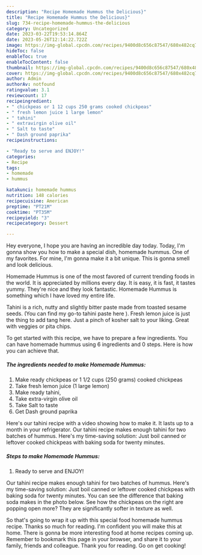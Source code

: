 ```yaml
---
description: "Recipe Homemade Hummus the Delicious}"
title: "Recipe Homemade Hummus the Delicious}"
slug: 734-recipe-homemade-hummus-the-delicious
category: Uncategorized
date: 2023-03-22T19:53:14.864Z
date: 2023-05-26T12:14:22.722Z
image: https://img-global.cpcdn.com/recipes/9400d8c656c87547/680x482cq70/homemade-hummus-recipe-main-photo.jpg
hideToc: false
enableToc: true
enableTocContent: false
thumbnail: https://img-global.cpcdn.com/recipes/9400d8c656c87547/680x482cq70/homemade-hummus-recipe-main-photo.jpg
cover: https://img-global.cpcdn.com/recipes/9400d8c656c87547/680x482cq70/homemade-hummus-recipe-main-photo.jpg
author: Admin
authorAv: notfound
ratingvalue: 3.1
reviewcount: 17
recipeingredient:
- " chickpeas or 1 12 cups 250 grams cooked chickpeas"
- " fresh lemon juice 1 large lemon"
- " tahini"
- " extravirgin olive oil"
- " Salt to taste"
- " Dash ground paprika"
recipeinstructions:

- "Ready to serve and ENJOY!"
categories:
- Recipe
tags:
- homemade
- hummus

katakunci: homemade hummus 
nutrition: 148 calories
recipecuisine: American
preptime: "PT21M"
cooktime: "PT35M"
recipeyield: "3"
recipecategory: Dessert

---
```



Hey everyone, I hope you are having an incredible day today. Today, I'm gonna show you how to make a special dish, homemade hummus. One of my favorites. For mine, I'm gonna make it a bit unique. This is gonna smell and look delicious.

Homemade Hummus is one of the most favored of current trending foods in the world. It is appreciated by millions every day. It is easy, it is fast, it tastes yummy. They're nice and they look fantastic. Homemade Hummus is something which I have loved my entire life.

Tahini is a rich, nutty and slightly bitter paste made from toasted sesame seeds. (You can find my go-to tahini paste here ). Fresh lemon juice is just the thing to add tang here. Just a pinch of kosher salt to your liking. Great with veggies or pita chips.


To get started with this recipe, we have to prepare a few ingredients. You can have homemade hummus using 6 ingredients and 0 steps. Here is how you can achieve that.

<!--inarticleads1-->

##### The ingredients needed to make Homemade Hummus:

1. Make ready  chickpeas or 1 1/2 cups (250 grams) cooked chickpeas
1. Take  fresh lemon juice (1 large lemon)
1. Make ready  tahini,
1. Take  extra-virgin olive oil
1. Take  Salt to taste
1. Get  Dash ground paprika


Here&#39;s our tahini recipe with a video showing how to make it. It lasts up to a month in your refrigerator. Our tahini recipe makes enough tahini for two batches of hummus. Here&#39;s my time-saving solution: Just boil canned or leftover cooked chickpeas with baking soda for twenty minutes. 

<!--inarticleads2-->

##### Steps to make Homemade Hummus:


1. Ready to serve and ENJOY!

Our tahini recipe makes enough tahini for two batches of hummus. Here&#39;s my time-saving solution: Just boil canned or leftover cooked chickpeas with baking soda for twenty minutes. You can see the difference that baking soda makes in the photo below. See how the chickpeas on the right are popping open more? They are significantly softer in texture as well. 

So that's going to wrap it up with this special food homemade hummus recipe. Thanks so much for reading. I'm confident you will make this at home. There is gonna be more interesting food at home recipes coming up. Remember to bookmark this page in your browser, and share it to your family, friends and colleague. Thank you for reading. Go on get cooking!
